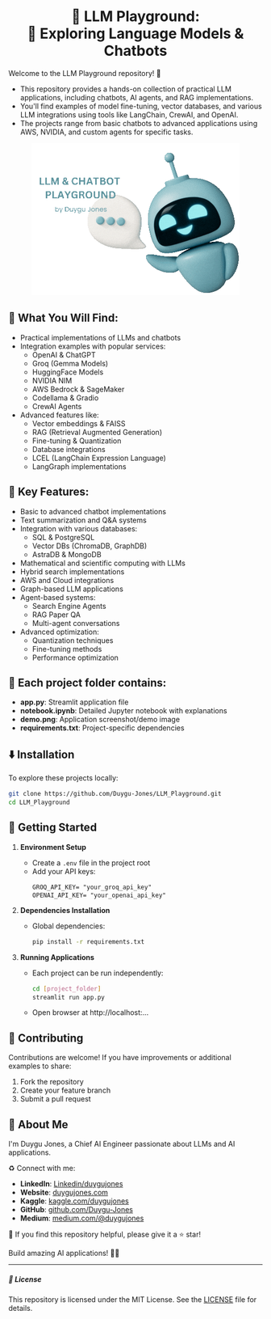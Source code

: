 <h1 align="center">
🤖 LLM Playground: <br>
  🌱 Exploring Language Models & Chatbots
</h1>

Welcome to the LLM Playground repository! 🎉 <br>

- This repository provides a hands-on collection of practical LLM applications, including chatbots, AI agents, and RAG implementations. 
- You'll find examples of model fine-tuning, vector databases, and various LLM integrations using tools like LangChain, CrewAI, and OpenAI. 
- The projects range from basic chatbots to advanced applications using AWS, NVIDIA, and custom agents for specific tasks.

<p align="center">
  <img src="https://github.com/Duygu-Jones/LLM_Playground/blob/main/img/gif0.gif">
</p>


## 🚨 **What You Will Find:**
- Practical implementations of LLMs and chatbots
- Integration examples with popular services:
  - OpenAI & ChatGPT
  - Groq (Gemma Models)
  - HuggingFace Models
  - NVIDIA NIM
  - AWS Bedrock & SageMaker
  - Codellama & Gradio
  - CrewAI Agents
- Advanced features like:
  - Vector embeddings & FAISS
  - RAG (Retrieval Augmented Generation)
  - Fine-tuning & Quantization
  - Database integrations
  - LCEL (LangChain Expression Language)
  - LangGraph implementations

## 🎯 **Key Features:**
- Basic to advanced chatbot implementations
- Text summarization and Q&A systems
- Integration with various databases:
  - SQL & PostgreSQL
  - Vector DBs (ChromaDB, GraphDB)
  - AstraDB & MongoDB
- Mathematical and scientific computing with LLMs
- Hybrid search implementations
- AWS and Cloud integrations
- Graph-based LLM applications
- Agent-based systems:
  - Search Engine Agents
  - RAG Paper QA
  - Multi-agent conversations
- Advanced optimization:
  - Quantization techniques
  - Fine-tuning methods
  - Performance optimization
 

## 📁 Each project folder contains:
- **app.py**: Streamlit application file
- **notebook.ipynb**: Detailed Jupyter notebook with explanations
- **demo.png**: Application screenshot/demo image
- **requirements.txt**: Project-specific dependencies



## ⬇️ Installation
To explore these projects locally:
```bash
git clone https://github.com/Duygu-Jones/LLM_Playground.git
cd LLM_Playground
```


## 🚀 Getting Started

1. **Environment Setup**
   - Create a `.env` file in the project root
   - Add your API keys:
     ```plaintext
     GROQ_API_KEY= "your_groq_api_key"
     OPENAI_API_KEY= "your_openai_api_key"
     ```
     
2. **Dependencies Installation**
   - Global dependencies:
     ```bash
     pip install -r requirements.txt
     ```

3. **Running Applications**
   - Each project can be run independently:
     ```bash
     cd [project_folder]
     streamlit run app.py
     ```
   - Open browser at http://localhost:...
 



## 🤝 Contributing
Contributions are welcome! If you have improvements or additional examples to share:
1. Fork the repository
2. Create your feature branch
3. Submit a pull request

## 🌱 About Me 
I'm Duygu Jones, a Chief AI Engineer passionate about LLMs and AI applications.

♻️ Connect with me:
- **LinkedIn**: [Linkedin/duygujones](https://www.linkedin.com/in/duygujones/)
- **Website**: [duygujones.com](https://duygujones.vercel.app/)
- **Kaggle**: [kaggle.com/duygujones](https://www.kaggle.com/duygujones)
- **GitHub**: [github.com/Duygu-Jones](https://github.com/Duygu-Jones)
- **Medium**: [medium.com/@duygujones](https://medium.com/@duygujones)

💫 If you find this repository helpful, please give it a ⭐ star!

Build amazing AI applications! 🤖✨

---
##### 📜 License
This repository is licensed under the MIT License. See the [LICENSE](LICENSE) file for details.
